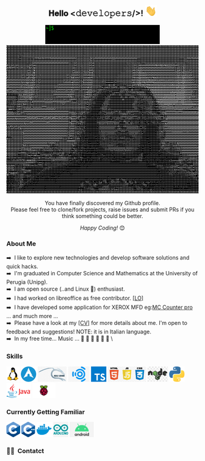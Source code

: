 <div align="center">
<h2> 𝐇𝐞𝐥𝐥𝐨 <𝚍𝚎𝚟𝚎𝚕𝚘𝚙𝚎𝚛𝚜/>! <img src="./img/personal/Hi.gif" width="30px"> </h2>
</div>

<div align="center" width="50">

<img src="./img/personal/welcome_giacco.gif" alt="Welcome!" width="300" height="50"/>

</div>

<div align="center"> 
  <img src="./img/personal/giacco.gif" alt="Giacco!" width="600"/> <br>
  
You have finally discovered my Github profile. <br>
Please feel free to clone/fork projects, raise issues and submit PRs if you think something could be better. <br>

<i>Happy Coding!</i> 😊

</div>

### About Me

:arrow_right: &nbsp;I like to explore new technologies and develop software solutions and quick hacks.\
:arrow_right: &nbsp;I'm graduated in Computer Science and Mathematics at the University of Perugia (Unipg).\
:arrow_right: &nbsp;I am open source (..and Linux :penguin:) enthusiast.\
:arrow_right: &nbsp;I had worked on libreoffice as free contributor. <a href="https://github.com/giacco/giacco/blob/main/Filippo%20giacche%CC%80.pdf">[LO]</a> \
:arrow_right: &nbsp;I have developed some application for XEROX MFD eg:<a href="https://appgallery.services.xerox.com/#!/home/app-details/3741a1da-0a7f-44ba-a662-87ccaaaa6cb8">MC Counter pro</a> ... and much more ... \
:arrow_right: &nbsp;Please have a look at my <a href="https://github.com/giacco/giacco/blob/main/img/personal/Filippo%20giacche%CC%80.pdf">[CV]</a> for more details about me. I'm open to feedback and suggestions! NOTE: it is in Italian language.\
:arrow_right: &nbsp;In my free time... Music ... :musical_note: :musical_keyboard: :musical_score: :guitar: :guitar: :metal: \


### Skills 
<code><a href="https://www.kernel.org/"><img height="40" src="./img/external_logo/linux.png" alt="linux logo" /></a></code>
<code><a href="https://archlinux.org/"><img height="40" src="./img/external_logo/archlinux-512.png" alt="arch linux logo" /></a></code>
<code><a href="https://www.kali.org/"><img height="40" src="./img/external_logo/kali.png" alt="kali linux logo" /></a></code>
<code><a href="https://ubuntustudio.org/"><img height="40" src="./img/external_logo/ubuntu-Studio.jpg" alt="ubuntu studio linux logo" /></a></code>
<code><a href="https://www.typescriptlang.org/"><img height="40" src="./img/external_logo/typescript-seeklogo.com.svg" alt="ts logo" /></a></code>
<code><a href="https://www.javascript.com/"><img height="40" src="./img/external_logo/frontEnd.jpg" alt="js logo" /></a></code>
<code><a href="https://nodejs.org/en/"><img height="40" src="./img/external_logo/node-js.jpg" alt="nodejs logo" /></a></code>
<code><a href="https://www.python.org/"><img height="40" src="./img/external_logo/python-seeklogo.com.svg" alt="python logo" /></a></code>
<code><a href="https://www.java.com/en/"><img height="40" src="./img/external_logo/Java-Logo.png" alt="python logo" /></a></code>
<code><a href="https://www.raspberrypi.org/"><img height="40" src="./img/external_logo/Raspberry.png" alt="raspberry logo" /></a></code>

### Currently Getting Familiar
<code><a href="https://www.cprogramming.com/"><img height="40" src="./img/external_logo/C.png" alt="c logo" /></a></code>
<code><a href="https://www.cprogramming.com/"><img height="40" src="./img/external_logo/cpp.png" alt="c++ logo" /></a></code>
<code><a href="https://www.docker.com/"><img height="40" src="./img/external_logo/docker.png" alt="doker logo" /></a></code>
<code><a href="https://www.arduino.cc/"><img height="40" src="./img/external_logo/arduino-logo.png" alt="arduino logo" /></a></code>
<code><a href="https://developer.android.com/"><img height="40" src="./img/external_logo/android.jpg" alt="python logo" /></a></code>



### 🤝🏻 &nbsp;Contatct

<p align="center">
</p>

